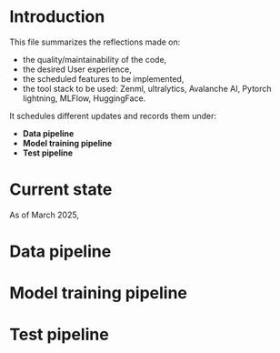 # Introduction

This file summarizes the reflections made on:
- the quality/maintainability of the code,
- the desired User experience,
- the scheduled features to be implemented,
- the tool stack to be used: Zenml, ultralytics, Avalanche AI, Pytorch lightning, MLFlow, HuggingFace.

It schedules different updates and records them under:
- **Data pipeline**
- **Model training pipeline**
- **Test pipeline**


# Current state
As of March 2025, 


# Data pipeline



# Model training pipeline



# Test pipeline
